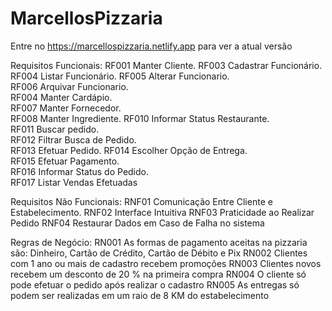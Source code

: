 # MarcellosPizzaria

Entre no https://marcellospizzaria.netlify.app para ver a atual versão

Requisitos Funcionais:
RF001	Manter Cliente.	
RF003	Cadastrar Funcionário.	
RF004	Listar Funcionário.	
RF005	Alterar Funcionario.	
RF006	Arquivar Funcionario.	
RF004	Manter Cardápio.	
RF007	Manter Fornecedor.	
RF008	Manter Ingrediente.	
RF010	Informar Status Restaurante.	
RF011	Buscar pedido.	
RF012	Filtrar Busca de Pedido.	
RF013	Efetuar Pedido.	
RF014	Escolher Opção de Entrega.	
RF015	Efetuar Pagamento.	
RF016	Informar Status do Pedido.	
RF017	Listar Vendas Efetuadas	

Requisitos Não Funcionais:
RNF01	Comunicação Entre Cliente e Estabelecimento.
RNF02	Interface Intuitiva
RNF03	Praticidade ao Realizar Pedido
RNF04	Restaurar Dados em Caso de Falha no sistema

Regras de Negócio:
RN001	As formas de pagamento aceitas na pizzaria são: Dinheiro, Cartão de Crédito, Cartão de Débito e Pix
RN002	Clientes com 1 ano ou mais de cadastro recebem promoções
RN003	Clientes novos recebem um desconto de 20 % na primeira compra
RN004	O cliente só pode efetuar o pedido após realizar o cadastro
RN005	As entregas só podem ser realizadas em um raio de 8 KM do estabelecimento
